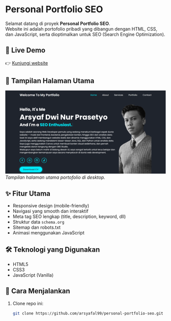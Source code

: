 # Personal Portfolio SEO

Selamat datang di proyek **Personal Portfolio SEO**.  
Website ini adalah portofolio pribadi yang dibangun dengan HTML, CSS, dan JavaScript, serta dioptimalkan untuk SEO (Search Engine Optimization).

## 🔗 Live Demo

👉 [Kunjungi website](https://arsyafal99.github.io/personal-portfolio-seo/)

## 📸 Tampilan Halaman Utama

![screenshot](Gallery/Home-Page.png)  
_Tampilan halaman utama portofolio di desktop._

## ✨ Fitur Utama

- Responsive design (mobile-friendly)
- Navigasi yang smooth dan interaktif
- Meta tag SEO lengkap (title, description, keyword, dll)
- Struktur data `schema.org`
- Sitemap dan robots.txt
- Animasi menggunakan JavaScript

## 🛠️ Teknologi yang Digunakan

- HTML5
- CSS3
- JavaScript (Vanilla)

## 🚀 Cara Menjalankan

1. Clone repo ini:
   ```bash
   git clone https://github.com/arsyafal99/personal-portfolio-seo.git
   ```
